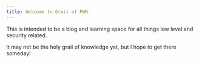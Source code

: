 ```yaml
---
title: Welcome to Grail of PWN.
---
```


This is intended to be a blog and learning space for all things low level and security related.

It may not be the holy grail of knowledge yet, but I hope to get there someday!
